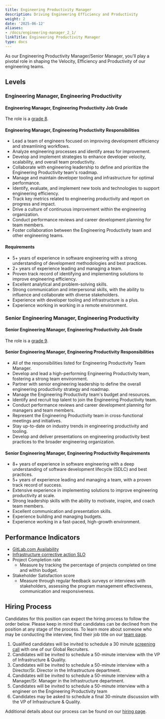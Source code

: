```yaml
---
title: Engineering Productivity Manager
description: Driving Engineering Efficiency and Productivity
weight: 2
date: '2025-06-12'
aliases:
- /docs/engineering-manager_2_1/
linkTitle: Engineering Productivity Manager
type: docs
---
```


As our Engineering Productivity Manager/Senior Manager, you'll play a pivotal role in shaping the Velocity, Efficiency and Productivity of our engineering teams.

## Levels

### Engineering Manager, Engineering Productivity

#### Engineering Manager, Engineering Productivity Job Grade

The role is a [grade 8](/handbook/total-rewards/compensation/compensation-calculator/#gitlab-job-grades).

#### Engineering Manager, Engineering Productivity Responsibilities

- Lead a team of engineers focused on improving development efficiency and streamlining workflows.
- Analyze engineering processes and identify areas for improvement.
- Develop and implement strategies to enhance developer velocity, scalability, and overall team productivity.
- Collaborate with engineering leadership to define and prioritize the Engineering Productivity team's roadmap.
- Manage and maintain developer tooling and infrastructure for optimal performance.
- Identify, evaluate, and implement new tools and technologies to support engineering efficiency.
- Track key metrics related to engineering productivity and report on progress and impact.
- Drive a culture of continuous improvement within the engineering organization.
- Conduct performance reviews and career development planning for team members.
- Foster collaboration between the Engineering Productivity team and other engineering teams.

#### Requirements

- 5+ years of experience in software engineering with a strong understanding of development methodologies and best practices.
- 2+ years of experience leading and managing a team.
- Proven track record of identifying and implementing solutions to improve engineering efficiency.
- Excellent analytical and problem-solving skills.
- Strong communication and interpersonal skills, with the ability to influence and collaborate with diverse stakeholders.
- Experience with developer tooling and infrastructure is a plus.
- Experience working in working in a remote environment.

### Senior Engineering Manager, Engineering Productivity

#### Senior Engineering Manager, Engineering Productivity Job Grade

The role is a [grade 9](/handbook/total-rewards/compensation/compensation-calculator/#gitlab-job-grades).

#### Senior Engineering Manager, Engineering Productivity Responsibilities

- All of the responsibilities listed for Engineering Productivity Team Manager.
- Develop and lead a high-performing Engineering Productivity team, fostering a strong team environment.
- Partner with senior engineering leadership to define the overall engineering productivity strategy and roadmap.
- Manage the Engineering Productivity team's budget and resources.
- Identify and recruit top talent to join the Engineering Productivity team.
- Conduct performance reviews and career development planning for managers and team members.
- Represent the Engineering Productivity team in cross-functional meetings and initiatives.
- Stay up-to-date on industry trends in engineering productivity and tooling.
- Develop and deliver presentations on engineering productivity best practices to the broader engineering organization.

#### Senior Engineering Manager, Engineering Productivity Requirements

- 8+ years of experience in software engineering with a deep understanding of software development lifecycle (SDLC) and best practices.
- 5+ years of experience leading and managing a team, with a proven track record of success.
- Extensive experience in implementing solutions to improve engineering productivity at scale.
- Strong leadership skills with the ability to motivate, inspire, and coach team members.
- Excellent communication and presentation skills.
- Experience building and managing budgets.
- Experience working in a fast-paced, high-growth environment.

## Performance Indicators

- [GitLab.com Availability](/handbook/engineering/infrastructure-quality/performance-indicators/#gitlabcom-availability)
- [Infrastructure corrective action SLO](/handbook/engineering/infrastructure-quality/performance-indicators/#corrective-action-slo)
- Project Completion rate
  - Measure by tracking the percentage of projects completed on time and within budget.
- Stakeholder Satisfaction score
  - Measure through regular feedback surveys or interviews with stakeholders, assessing the program management effectiveness, communication and responsiveness.

## Hiring Process

Candidates for this position can expect the hiring process to follow the order below. Please keep in mind that candidates can be declined from the position at any stage of the process. To learn more about someone who may be conducting the interview, find their job title on our [team page](/handbook/company/team/).

1. Qualified candidates will be invited to schedule a 30 minute [screening call](/handbook/hiring/interviewing/#screening-call) with one of our Global Recruiters.
1. Candidates will be invited to schedule a 50-minute interview with the VP of Infrastructure & Quality.
1. Candidates will be invited to schedule a 50-minute interview with a Director/Sr. Director in the Infrastructure department.
1. Candidates will be invited to schedule a 50-minute interview with a Manager/Sr. Manager in the Infrastructure department.
1. Candidates will be invited to schedule a 50-minute interview with a engineer on the Engineering Productivity team
1. Candidates may be asked to schedule a final 30-minute discussion with the VP of Infrastructure & Quality.

Additional details about our process can be found on our [hiring page](/handbook/hiring/).

